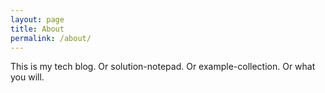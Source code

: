 ```yaml
---
layout: page
title: About
permalink: /about/
---
```


This is my tech blog. Or solution-notepad. Or example-collection. Or what you will.
